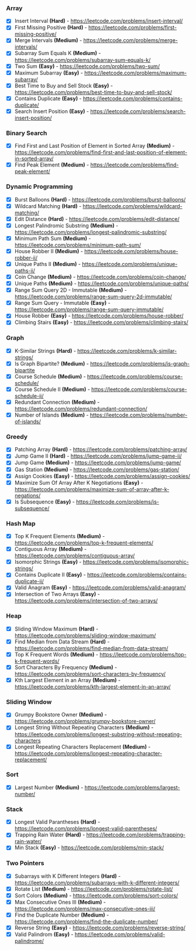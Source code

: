 ### Array

- [x] Insert Interval **(Hard)** - https://leetcode.com/problems/insert-interval/
- [x] First Missing Positive **(Hard)** - https://leetcode.com/problems/first-missing-positive/
- [x] Merge Intervals **(Medium)** - https://leetcode.com/problems/merge-intervals/
- [x] Subarray Sum Equals K **(Medium)** - https://leetcode.com/problems/subarray-sum-equals-k/
- [x] Two Sum **(Easy)** - https://leetcode.com/problems/two-sum/
- [x] Maximum Subarray **(Easy)** - https://leetcode.com/problems/maximum-subarray/
- [x] Best Time to Buy and Sell Stock **(Easy)** - https://leetcode.com/problems/best-time-to-buy-and-sell-stock/
- [x] Contains Duplicate **(Easy)** - https://leetcode.com/problems/contains-duplicate/
- [x] Search Insert Position **(Easy)** - https://leetcode.com/problems/search-insert-position/

### Binary Search

- [x] Find First and Last Position of Element in Sorted Array **(Medium)** - https://leetcode.com/problems/find-first-and-last-position-of-element-in-sorted-array/
- [x] Find Peak Element **(Medium)** - https://leetcode.com/problems/find-peak-element/

### Dynamic Programming

- [x] Burst Balloons **(Hard)** - https://leetcode.com/problems/burst-balloons/
- [x] Wildcard Matching **(Hard)** - https://leetcode.com/problems/wildcard-matching/
- [x] Edit Distance **(Hard)** - https://leetcode.com/problems/edit-distance/
- [x] Longest Palindromic Substring **(Medium)** - https://leetcode.com/problems/longest-palindromic-substring/
- [x] Minimum Path Sum **(Medium)** - https://leetcode.com/problems/minimum-path-sum/
- [x] House Robber II **(Medium)** - https://leetcode.com/problems/house-robber-ii/
- [x] Unique Paths II **(Medium)** - https://leetcode.com/problems/unique-paths-ii/
- [x] Coin Change **(Medium)** - https://leetcode.com/problems/coin-change/
- [x] Unique Paths **(Medium)** - https://leetcode.com/problems/unique-paths/
- [x] Range Sum Query 2D - Immutable **(Medium)** - https://leetcode.com/problems/range-sum-query-2d-immutable/
- [x] Range Sum Query - Immutable **(Easy)** - https://leetcode.com/problems/range-sum-query-immutable/
- [x] House Robber **(Easy)** - https://leetcode.com/problems/house-robber/
- [x] Climbing Stairs **(Easy)** - https://leetcode.com/problems/climbing-stairs/

### Graph

- [x] K-Similar Strings **(Hard)** - https://leetcode.com/problems/k-similar-strings/
- [x] Is Graph Bipartite? **(Medium)** - https://leetcode.com/problems/is-graph-bipartite
- [x] Course Schedule **(Medium)** - https://leetcode.com/problems/course-schedule/
- [x] Course Schedule II **(Medium)** - https://leetcode.com/problems/course-schedule-ii/
- [x] Redundant Connection **(Medium)** - https://leetcode.com/problems/redundant-connection/
- [x] Number of Islands **(Medium)** - https://leetcode.com/problems/number-of-islands/

### Greedy

- [x] Patching Array **(Hard)** - https://leetcode.com/problems/patching-array/
- [x] Jump Game II **(Hard)** - https://leetcode.com/problems/jump-game-ii/
- [x] Jump Game **(Medium)** - https://leetcode.com/problems/jump-game/
- [x] Gas Station **(Medium)** - https://leetcode.com/problems/gas-station/
- [x] Assign Cookies **(Easy)** - https://leetcode.com/problems/assign-cookies/
- [x] Maximize Sum Of Array After K Negotiations **(Easy)** - https://leetcode.com/problems/maximize-sum-of-array-after-k-negations/
- [x] Is Subsequence **(Easy)** - https://leetcode.com/problems/is-subsequence/

### Hash Map

- [x] Top K Frequent Elements **(Medium)** - https://leetcode.com/problems/top-k-frequent-elements/
- [x] Contiguous Array **(Medium)** - https://leetcode.com/problems/contiguous-array/
- [x] Isomorphic Strings **(Easy)** - https://leetcode.com/problems/isomorphic-strings/
- [x] Contains Duplicate II **(Easy)** - https://leetcode.com/problems/contains-duplicate-ii/
- [x] Valid Anagram **(Easy)** - https://leetcode.com/problems/valid-anagram/
- [x] Intersection of Two Arrays **(Easy)** - https://leetcode.com/problems/intersection-of-two-arrays/

### Heap

- [x] Sliding Window Maximum **(Hard)** - https://leetcode.com/problems/sliding-window-maximum/
- [x] Find Median from Data Stream **(Hard)** - https://leetcode.com/problems/find-median-from-data-stream/
- [x] Top K Frequent Words **(Medium)** - https://leetcode.com/problems/top-k-frequent-words/
- [x] Sort Characters By Frequency **(Medium)** - https://leetcode.com/problems/sort-characters-by-frequency/
- [x] Kth Largest Element in an Array **(Medium)** - https://leetcode.com/problems/kth-largest-element-in-an-array/

### Sliding Window

- [x] Grumpy Bookstore Owner **(Medium)** - https://leetcode.com/problems/grumpy-bookstore-owner/
- [x] Longest String Without Repeating Characters **(Medium)** - https://leetcode.com/problems/longest-substring-without-repeating-characters
- [x] Longest Repeating Characters Replacement **(Medium)** - https://leetcode.com/problems/longest-repeating-character-replacement/

### Sort

- [x] Largest Number **(Medium)** - https://leetcode.com/problems/largest-number/

### Stack

- [x] Longest Valid Parantheses **(Hard)** - https://leetcode.com/problems/longest-valid-parentheses/
- [x] Trapping Rain Water **(Hard)** - https://leetcode.com/problems/trapping-rain-water/
- [x] Min Stack **(Easy)** - https://leetcode.com/problems/min-stack/

### Two Pointers

- [x] Subarrays with K Different Integers **(Hard)** - https://leetcode.com/problems/subarrays-with-k-different-integers/
- [x] Rotate List **(Medium)** - https://leetcode.com/problems/rotate-list/
- [x] Sort Colors **(Medium)** - https://leetcode.com/problems/sort-colors/
- [x] Max Consecutive Ones III **(Medium)** - https://leetcode.com/problems/max-consecutive-ones-iii/
- [x] Find the Duplicate Number **(Medium)** - https://leetcode.com/problems/find-the-duplicate-number/
- [x] Reverse String **(Easy)** - https://leetcode.com/problems/reverse-string/
- [x] Valid Palindrom **(Easy)** - https://leetcode.com/problems/valid-palindrome/
